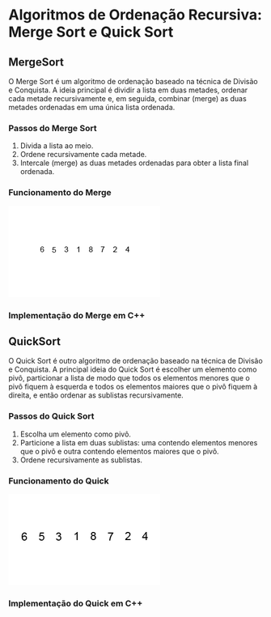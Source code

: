 # Algoritmos de Ordenação Recursiva: Merge Sort e Quick Sort

## MergeSort

O Merge Sort é um algoritmo de ordenação baseado na técnica de Divisão e Conquista. A ideia principal é dividir a lista em duas metades, ordenar cada metade recursivamente e, em seguida, combinar (merge) as duas metades ordenadas em uma única lista ordenada.

### Passos do Merge Sort

1. Divida a lista ao meio.
2. Ordene recursivamente cada metade.
3. Intercale (merge) as duas metades ordenadas para obter a lista final ordenada.

### Funcionamento do Merge

![Gif MergeSort](./assets/merge.gif)

### Implementação do Merge em C++

<!-- load ./assets/merge.cpp fenced -->
<!-- load -->

## QuickSort

O Quick Sort é outro algoritmo de ordenação baseado na técnica de Divisão e Conquista. A principal ideia do Quick Sort é escolher um elemento como pivô, particionar a lista de modo que todos os elementos menores que o pivô fiquem à esquerda e todos os elementos maiores que o pivô fiquem à direita, e então ordenar as sublistas recursivamente.

### Passos do Quick Sort

1. Escolha um elemento como pivô.
2. Particione a lista em duas sublistas: uma contendo elementos menores que o pivô e outra contendo elementos maiores que o pivô.
3. Ordene recursivamente as sublistas.

### Funcionamento do Quick

![Gif do QuickSort](./assets/quick.gif)

### Implementação do Quick em C++

<!-- load ./assets/merge.cpp fenced -->
<!-- load -->
